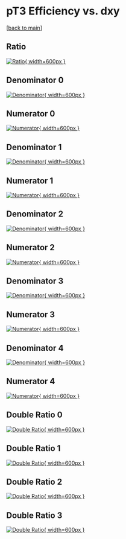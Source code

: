 # pT3 Efficiency vs. dxy

[[back to main](./)]



## Ratio

[![Ratio](../mtv/var/pT3_base_0_-1_eff_dxy.png){ width=600px }](../mtv/var/pT3_base_0_-1_eff_dxy.pdf)

## Denominator 0

[![Denominator](../mtv/den/pT3_base_0_-1_eff_dxy_den0.png){ width=600px }](../mtv/den/pT3_base_0_-1_eff_dxy_den0.pdf)

## Numerator 0

[![Numerator](../mtv/num/pT3_base_0_-1_eff_dxy_num0.png){ width=600px }](../mtv/num/pT3_base_0_-1_eff_dxy_num0.pdf)

## Denominator 1

[![Denominator](../mtv/den/pT3_base_0_-1_eff_dxy_den1.png){ width=600px }](../mtv/den/pT3_base_0_-1_eff_dxy_den1.pdf)

## Numerator 1

[![Numerator](../mtv/num/pT3_base_0_-1_eff_dxy_num1.png){ width=600px }](../mtv/num/pT3_base_0_-1_eff_dxy_num1.pdf)

## Denominator 2

[![Denominator](../mtv/den/pT3_base_0_-1_eff_dxy_den2.png){ width=600px }](../mtv/den/pT3_base_0_-1_eff_dxy_den2.pdf)

## Numerator 2

[![Numerator](../mtv/num/pT3_base_0_-1_eff_dxy_num2.png){ width=600px }](../mtv/num/pT3_base_0_-1_eff_dxy_num2.pdf)

## Denominator 3

[![Denominator](../mtv/den/pT3_base_0_-1_eff_dxy_den3.png){ width=600px }](../mtv/den/pT3_base_0_-1_eff_dxy_den3.pdf)

## Numerator 3

[![Numerator](../mtv/num/pT3_base_0_-1_eff_dxy_num3.png){ width=600px }](../mtv/num/pT3_base_0_-1_eff_dxy_num3.pdf)

## Denominator 4

[![Denominator](../mtv/den/pT3_base_0_-1_eff_dxy_den4.png){ width=600px }](../mtv/den/pT3_base_0_-1_eff_dxy_den4.pdf)

## Numerator 4

[![Numerator](../mtv/num/pT3_base_0_-1_eff_dxy_num4.png){ width=600px }](../mtv/num/pT3_base_0_-1_eff_dxy_num4.pdf)

## Double Ratio 0

[![Double Ratio](../mtv/ratio/pT3_base_0_-1_eff_dxy_ratio0.png){ width=600px }](../mtv/ratio/pT3_base_0_-1_eff_dxy_ratio0.pdf)

## Double Ratio 1

[![Double Ratio](../mtv/ratio/pT3_base_0_-1_eff_dxy_ratio1.png){ width=600px }](../mtv/ratio/pT3_base_0_-1_eff_dxy_ratio1.pdf)

## Double Ratio 2

[![Double Ratio](../mtv/ratio/pT3_base_0_-1_eff_dxy_ratio2.png){ width=600px }](../mtv/ratio/pT3_base_0_-1_eff_dxy_ratio2.pdf)

## Double Ratio 3

[![Double Ratio](../mtv/ratio/pT3_base_0_-1_eff_dxy_ratio3.png){ width=600px }](../mtv/ratio/pT3_base_0_-1_eff_dxy_ratio3.pdf)

